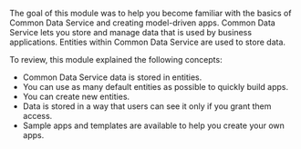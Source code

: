The goal of this module was to help you become familiar with the 
basics of Common Data Service and creating model-driven apps. 
Common Data Service lets you store and manage data that is used 
by business applications. Entities within Common Data Service 
are used to store data.

To review, this module explained the following concepts:
- Common Data Service data is stored in entities. 
- You can use as many default entities as possible to quickly build apps.
- You can create new entities.
- Data is stored in a way that users can see it only if you grant them access. 
- Sample apps and templates are available to help you create your own apps.
